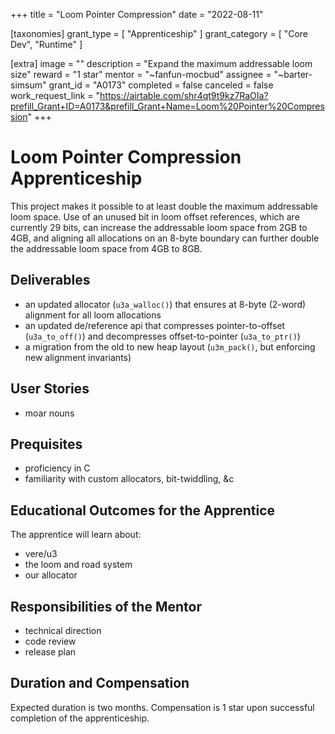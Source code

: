 +++
title = "Loom Pointer Compression" 
date = "2022-08-11"

[taxonomies]
grant_type = [ "Apprenticeship" ]
grant_category = [ "Core Dev", "Runtime" ]

[extra]
image = ""
description = "Expand the maximum addressable loom size"
reward = "1 star"
mentor = "~fanfun-mocbud"
assignee = "~barter-simsum"
grant_id = "A0173"
completed = false
canceled = false
work_request_link = "https://airtable.com/shr4qt9t9kz7RaOIa?prefill_Grant+ID=A0173&prefill_Grant+Name=Loom%20Pointer%20Compression"
+++

# Loom Pointer Compression Apprenticeship

This project makes it possible to at least double the maximum addressable loom space. Use of an unused bit in loom offset references, which are currently 29 bits, can increase the addressable loom space from 2GB to 4GB, and aligning all allocations on an 8-byte boundary can further double the addressable loom space from 4GB to 8GB.

## Deliverables

- an updated allocator (`u3a_walloc()`) that ensures at 8-byte (2-word) alignment for all loom allocations
- an updated de/reference api that compresses pointer-to-offset (`u3a_to_off()`) and decompresses offset-to-pointer (`u3a_to_ptr()`)
- a migration from the old to new heap layout (`u3m_pack()`, but enforcing new alignment invariants)

## User Stories

- moar nouns

## Prequisites

- proficiency in C
- familiarity with custom allocators, bit-twiddling, &c

## Educational Outcomes for the Apprentice

The apprentice will learn about:

- vere/u3
- the loom and road system
- our allocator

## Responsibilities of the Mentor

- technical direction
- code review
- release plan

## Duration and Compensation

Expected duration is two months. Compensation is 1 star upon successful completion of the apprenticeship.
